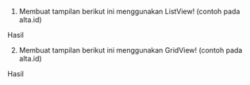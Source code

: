 1. Membuat tampilan berikut ini menggunakan ListView! (contoh pada alta.id) <br>

Hasil <br>

2. Membuat tampilan berikut ini menggunakan GridView! (contoh pada alta.id) <br>

Hasil <br>
